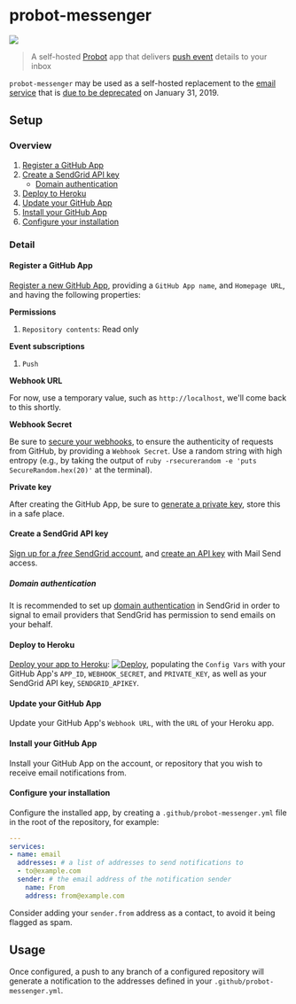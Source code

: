 # probot-messenger

[![](https://api.travis-ci.org/gjtorikian/probot-messenger.svg?branch=master)](https://travis-ci.org/gjtorikian/probot-messenger/)

> A self-hosted [Probot](https://github.com/probot/probot) app that delivers [push event](https://developer.github.com/v3/activity/events/types/#pushevent) details to your inbox

`probot-messenger` may be used as a self-hosted replacement to the [email service](https://github.com/github/github-services/blob/f9e3a6b98d76d9964a6613d581164039b8d54d89/lib/services/email.rb) that is [due to be deprecated](https://developer.github.com/changes/2018-04-25-github-services-deprecation/) on January 31, 2019.

## Setup

### Overview

1. [Register a GitHub App](#register-a-github-app)
1. [Create a SendGrid API key](#create-a-sendgrid-api-key)
    - [Domain authentication](#domain-authentication)
1. [Deploy to Heroku](#deploy-to-heroku)
1. [Update your GitHub App](#update-your-github-app)
1. [Install your GitHub App](#install-your-github-app)
1. [Configure your installation](#configure-your-installation)

### Detail

#### Register a GitHub App

[Register a new GitHub App](https://developer.github.com/apps/building-github-apps/creating-a-github-app/), providing a `GitHub App name`, and `Homepage URL`, and having the following properties:

**Permissions**

1. `Repository contents`: Read only

**Event subscriptions**

1. `Push`

**Webhook URL**

For now, use a temporary value, such as `http://localhost`, we'll come back to this shortly.

**Webhook Secret**

Be sure to [secure your webhooks](https://developer.github.com/webhooks/securing/), to ensure the authenticity of requests from GitHub, by providing a `Webhook Secret`. Use a random string with high entropy (e.g., by taking the output of `ruby -rsecurerandom -e 'puts SecureRandom.hex(20)'` at the terminal).

**Private key**

After creating the GitHub App, be sure to [generate a private key](https://developer.github.com/apps/building-github-apps/authenticating-with-github-apps/#generating-a-private-key), store this in a safe place.

#### Create a SendGrid API key

[Sign up for a _free_ SendGrid account](https://app.sendgrid.com/signup), and [create an API key](https://app.sendgrid.com/settings/api_keys) with Mail Send access.

##### Domain authentication

It is recommended to set up [domain authentication](https://sendgrid.com/docs/User_Guide/Settings/Sender_authentication/How_to_set_up_domain_authentication.html) in SendGrid in order to signal to email providers that SendGrid has permission to send emails on your behalf.

#### Deploy to Heroku

[Deploy your app to Heroku](https://heroku.com/deploy?template=https://github.com/gjtorikian/probot-messenger/tree/master): [![Deploy](https://www.herokucdn.com/deploy/button.svg)](https://heroku.com/deploy?template=https://github.com/gjtorikian/probot-messenger/tree/master), populating the `Config Vars` with your GitHub App's `APP_ID`, `WEBHOOK_SECRET`, and `PRIVATE_KEY`, as well as your SendGrid API key, `SENDGRID_APIKEY`.

#### Update your GitHub App

Update your GitHub App's `Webhook URL`, with the `URL` of your Heroku app.

#### Install your GitHub App

Install your GitHub App on the account, or repository that you wish to receive email notifications from.

#### Configure your installation

Configure the installed app, by creating a `.github/probot-messenger.yml` file in the root of the repository, for example:

```yaml
---
services:
- name: email
  addresses: # a list of addresses to send notifications to
  - to@example.com
  sender: # the email address of the notification sender
    name: From
    address: from@example.com
```

Consider adding your `sender.from` address as a contact, to avoid it being flagged as spam.

## Usage

Once configured, a push to any branch of a configured repository will generate a notification to the addresses defined in your `.github/probot-messenger.yml`.
